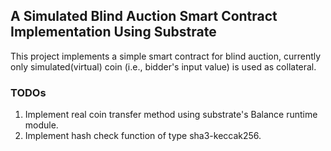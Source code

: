 ## A Simulated Blind Auction Smart Contract Implementation Using Substrate

This project implements a simple smart contract for blind auction, currently only simulated(virtual) coin (i.e., bidder's input value) is used as collateral.


### TODOs
1. Implement real coin transfer method using substrate's Balance runtime module.
2. Implement hash check function of type sha3-keccak256.
